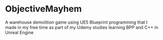 # ObjectiveMayhem
A warehouse demolition game using UE5 Blueprint programming that I made in my free time as part of my Udemy studies learning BPP and C++ in Unreal Engine
